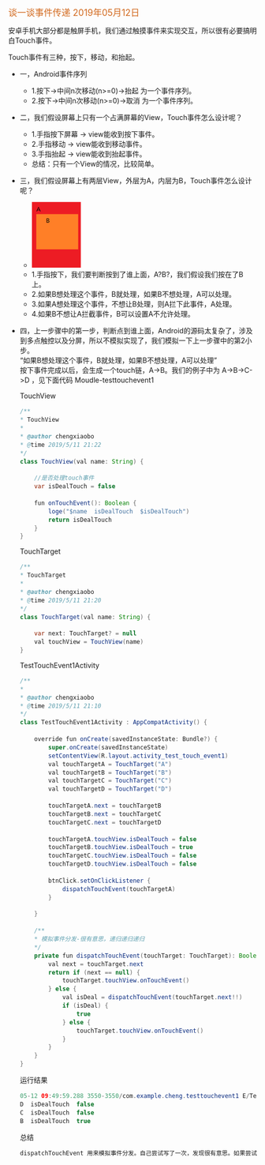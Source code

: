 <font size=4 color=#D2691E> 谈一谈事件传递 2019年05月12日 </font>

安卓手机大部分都是触屏手机，我们通过触摸事件来实现交互，所以很有必要搞明白Touch事件。<br>

Touch事件有三种，按下，移动，和抬起。<br>

* 一，Android事件序列
    * 1.按下->中间n次移动(n>=0)->抬起 为一个事件序列。
    * 2.按下->中间n次移动(n>=0)->取消 为一个事件序列。
* 二，我们假设屏幕上只有一个占满屏幕的View，Touch事件怎么设计呢？
   * 1.手指按下屏幕 -> view能收到按下事件。
   * 2.手指移动 -> view能收到移动事件。
   * 3.手指抬起 -> view能收到抬起事件。
   * 总结：只有一个View的情况，比较简单。
* 三，我们假设屏幕上有两层View，外层为A，内层为B，Touch事件怎么设计呢？<br>
  * <img src="pic/1.png" width = 100>
  * 1.手指按下，我们要判断按到了谁上面，A?B?，我们假设我们按在了B上。
  * 2.如果B想处理这个事件，B就处理，如果B不想处理，A可以处理。
  * 3.如果A想处理这个事件，不想让B处理，则A拦下此事件，A处理。
  * 4.如果B不想让A拦截事件，B可以设置A不允许处理。
* 四，上一步骤中的第一步，判断点到谁上面，Android的源码太复杂了，涉及到多点触控以及分屏，所以不模拟实现了，我们模拟一下上一步骤中的第2小步。<br>
“如果B想处理这个事件，B就处理，如果B不想处理，A可以处理”<br>
按下事件完成以后，会生成一个touch链，A->B。我们的例子中为 A->B->C->D ，见下面代码 Moudle-testtouchevent1 <br>

    TouchView
    ```java
    /**
    * TouchView
    *
    * @author chengxiaobo
    * @time 2019/5/11 21:22
    */
    class TouchView(val name: String) {

        //是否处理touch事件
        var isDealTouch = false

        fun onTouchEvent(): Boolean {
            loge("$name  isDealTouch  $isDealTouch")
            return isDealTouch
        }
    }
    ```
    TouchTarget
    ```java
    /**
    * TouchTarget
    *
    * @author chengxiaobo
    * @time 2019/5/11 21:20
    */
    class TouchTarget(val name: String) {

        var next: TouchTarget? = null
        val touchView = TouchView(name)
    }
    ```

    TestTouchEvent1Activity
    ```java
    /**
    *
    * @author chengxiaobo
    * @time 2019/5/11 21:10
    */
    class TestTouchEvent1Activity : AppCompatActivity() {

        override fun onCreate(savedInstanceState: Bundle?) {
            super.onCreate(savedInstanceState)
            setContentView(R.layout.activity_test_touch_event1)
            val touchTargetA = TouchTarget("A")
            val touchTargetB = TouchTarget("B")
            val touchTargetC = TouchTarget("C")
            val touchTargetD = TouchTarget("D")

            touchTargetA.next = touchTargetB
            touchTargetB.next = touchTargetC
            touchTargetC.next = touchTargetD

            touchTargetA.touchView.isDealTouch = false
            touchTargetB.touchView.isDealTouch = true
            touchTargetC.touchView.isDealTouch = false
            touchTargetD.touchView.isDealTouch = false

            btnClick.setOnClickListener {
                dispatchTouchEvent(touchTargetA)
            }

        }

        /**
        * 模拟事件分发-很有意思，递归递归递归
        */
        private fun dispatchTouchEvent(touchTarget: TouchTarget): Boolean {
            val next = touchTarget.next
            return if (next == null) {
                touchTarget.touchView.onTouchEvent()
            } else {
                val isDeal = dispatchTouchEvent(touchTarget.next!!)
                if (isDeal) {
                    true
                } else {
                    touchTarget.touchView.onTouchEvent()
                }
            }
        }
    }               
    ```

    运行结果
    ```java
    05-12 09:49:59.288 3550-3550/com.example.cheng.testtouchevent1 E/TestTouchEvent1: 
    D  isDealTouch  false
    C  isDealTouch  false
    B  isDealTouch  true
    ```

    总结
    ```java
    dispatchTouchEvent 用来模拟事件分发。自己尝试写了一次，发现很有意思。如果尝试写的同学，可以琢磨琢磨。
    ```



  



